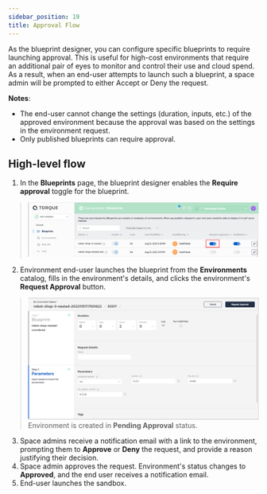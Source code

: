 ```yaml
---
sidebar_position: 19
title: Approval Flow
---
```


As the blueprint designer, you can configure specific blueprints to require launching approval. This is useful for high-cost environments that require an additional pair of eyes to monitor and control their use and cloud spend. As a result, when an end-user attempts to launch such a blueprint, a space admin will be prompted to either Accept or Deny the request.

__Notes__: 
* The end-user cannot change the settings (duration, inputs, etc.) of the approved environment because the approval was based on the settings in the environment request.
* Only published blueprints can require approval.

## High-level flow

1. In the __Blueprints__ page, the blueprint designer enables the __Require approval__ toggle for the blueprint.
  > ![Locale Dropdown](/img/approval-flow-enable.png)
2. Environment end-user launches the blueprint from the __Environments__ catalog, fills in the environment's details, and clicks the environment's __Request Approval__ button. 
  > ![Locale Dropdown](/img/approval-flow-request.png)
Environment is created in __Pending Approval__ status.
3. Space admins receive a notification email with a link to the environment, prompting them to __Approve__ or __Deny__ the request, and provide a reason justifying their decision.
4. Space admin approves the request.
Environment's status changes to __Approved__, and the end user receives a notification email.
5. End-user launches the sandbox.
